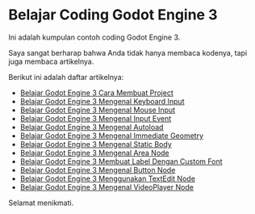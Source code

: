 # Belajar Coding Godot Engine 3

Ini adalah kumpulan contoh coding Godot Engine 3.

Saya sangat berharap bahwa Anda tidak hanya membaca kodenya, tapi juga membaca artikelnya.

Berikut ini adalah daftar artikelnya:

-   [Belajar Godot Engine 3 Cara Membuat Project](https://github.com/rakifsul/belajar_coding_godot_3/tree/main/Belajar-Godot-Engine-3-Cara-Membuat-Project.md)
-   [Belajar Godot Engine 3 Mengenal Keyboard Input](#)
-   [Belajar Godot Engine 3 Mengenal Mouse Input](#)
-   [Belajar Godot Engine 3 Mengenal Input Event](#)
-   [Belajar Godot Engine 3 Mengenal Autoload](#)
-   [Belajar Godot Engine 3 Mengenal Immediate Geometry](#)
-   [Belajar Godot Engine 3 Mengenal Static Body](#)
-   [Belajar Godot Engine 3 Mengenal Area Node](#)
-   [Belajar Godot Engine 3 Membuat Label Dengan Custom Font](#)
-   [Belajar Godot Engine 3 Mengenal Button Node](#)
-   [Belajar Godot Engine 3 Menggunakan TextEdit Node](#)
-   [Belajar Godot Engine 3 Mengenal VideoPlayer Node](#)

Selamat menikmati.
